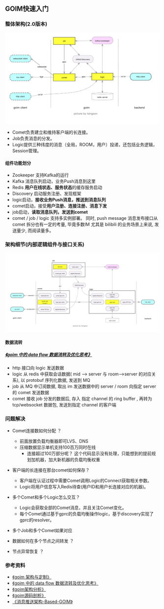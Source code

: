 ## GOIM快速入门

### 整体架构(2.0版本)
![2](./2.png)
+ Comet负责建立和维持客户端的长连接。
+ Job负责消息的分发。
+ Logic提供三种纬度的消息（全局，ROOM，用户）投递，还包括业务逻辑，Session管理。

#### 组件功能划分
+ Zookeeper 支持Kafka的运行
+ Kafka 消息队列启动，业务Push消息到这里
+ Redis **用户在线状态、服务状态**的缓存服务启动
+ Discovery 启动服务注册、发现框架
+ logic启动，**接收业务Push消息，推送到消息队列**
+ comet启动，接受**用户注册、连接注册、消息下发**
+ job启动，**读取消息队列，发送到comet**
+ comet / job / logic 支持多实例部署。 同时, push message 消息发布接口从 comet 拆分也有一定的考量, 毕竟多数IM 尤其是 bilibili 的业务场景上来说, 发送量少, 而阅读量多。

### 架构细节(内部逻辑组件与接口关系)

![3](./3.png)


#### 数据流转
##### [《goim 中的 data flow 数据流转及优化思考》](https://tsingson.github.io/tech/goim-go-04/)
+ http 接口向 logic 发送数据
+ logic 从 redis 中获取会话数据( mid –> server 与 room–>server 的对应关系), 以 protobuf 序列化数据, 发送到 MQ
+ job 从 MQ 中订阅数据, 取出 im 发送数据中的 server / room 向指定 server 的 comet 发送数据
+ comet 接收 job 分发的数据后, 存入 指定 channel 的 ring buffer , 再转为 tcp/websocket 数据包, 发送到指定 channel 的客户端

### 问题解决
+ Comet连接数如何分配 ？
   + 前面放置负载均衡器即可LVS、DNS
   + 压缩数据显示单机支持100百万同时在线
        + 连接超过100万部分呢？ 这个代码显示没有处理，只能想到的提前规划加机器，加大新机器的负载均衡权重
   
+ 客户端的长连接在那台comet如何保存？
   + 客户端在认证过程中需要Comet调用Logic的Connect获取相关参数。
   + Logic将用户信息写入Redis待查(用户ID和用户长连接对应的机器)。
   
+ 多个Comet和多个Logic怎么交互？
    + Logic会获取全部的Comet消息，并且关注Comet变化。
    + 每个Comet通过基于gprc的负载均衡操作logic，基于discovery实现了gprc的resolver。
    
+ 多个Job和多个Comet如果对应
    
+ 数据如何在多个节点之间转发 ？
+ 节点异常恢复 ？

### 参考资料
+ [《goim 架构与定制》](https://juejin.im/post/5cbb9e68e51d456e51614aab)
+ [《goim 中的 data flow 数据流转及优化思考》](https://tsingson.github.io/tech/goim-go-04/)
+  [《goim架构分析》](https://www.jankl.com/info/goim%20%E6%9E%B6%E6%9E%84%E5%88%86%E6%9E%90)
+ [《goim源码剖析》](https://www.jianshu.com/p/aa8be29397ec)
+ [《消息推送架构-Based-GOIM》](https://zhuanlan.zhihu.com/p/128941542)